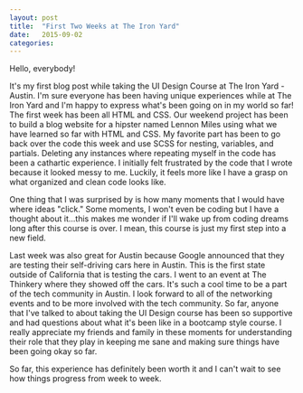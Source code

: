 ```yaml
---
layout: post
title:  "First Two Weeks at The Iron Yard"
date:   2015-09-02
categories: 
---
```



Hello, everybody! 

It's my first blog post while taking the UI Design Course at The Iron Yard - Austin. I'm sure everyone has been having unique experiences while at The Iron Yard and I'm happy to express what's been going on in my world so far! The first week has been all HTML and CSS. Our weekend project has been to build a blog website for a hipster named Lennon Miles using what we have learned so far with HTML and CSS. My favorite part has been to go back over the code this week and use SCSS for nesting, variables, and partials. Deleting any instances where repeating myself in the code has been a cathartic experience. I initially felt frustrated by the code that I wrote because it looked messy to me. Luckily, it feels more like I have a grasp on what organized and clean code looks like.


One thing that I was surprised by is how many moments that I would have where ideas "click." Some moments, I won't even be coding but I have a thought about it...this makes me wonder if I'll wake up from coding dreams long after this course is over. I mean, this course is just my first step into a new field.


Last week was also great for Austin because Google announced that they are testing their self-driving cars here in Austin. This is the first state outside of California that is testing the cars. I went to an event at The Thinkery where they showed off the cars. It's such a cool time to be a part of the tech community in Austin. I look forward to all of the networking events and to be more involved with the tech community. So far, anyone that I've talked to about taking the UI Design course has been so supportive and had questions about what it's been like in a bootcamp style course. I really appreciate my friends and family in these moments for understanding their role that they play in keeping me sane and making sure things have been going okay so far.


So far, this experience has definitely been worth it and I can't wait to see how things progress from week to week.